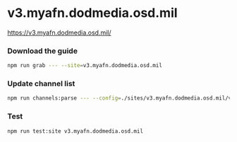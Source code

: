 # v3.myafn.dodmedia.osd.mil

https://v3.myafn.dodmedia.osd.mil/

### Download the guide

```sh
npm run grab --- --site=v3.myafn.dodmedia.osd.mil
```

### Update channel list

```sh
npm run channels:parse --- --config=./sites/v3.myafn.dodmedia.osd.mil/v3.myafn.dodmedia.osd.mil.config.js --output=./sites/v3.myafn.dodmedia.osd.mil/v3.myafn.dodmedia.osd.mil.channels.xml
```

### Test

```sh
npm run test:site v3.myafn.dodmedia.osd.mil
```
